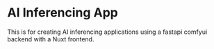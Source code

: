 # AI Inferencing App

This is for creating AI inferencing applications using a fastapi comfyui backend with a Nuxt frontend.